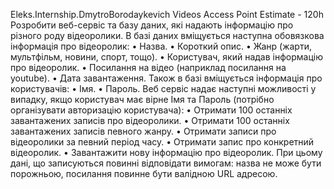 Eleks.Internship.DmytroBorodaykevich
Videos Access Point
Estimate - 120h
Розробити веб-сервіс та базу даних, які надають інформацію про різного роду відеоролики.
В базі даних вміщується наступна обовязкова інформація про відеоролик:
•	Назва.
•	Короткий опис.
•	Жанр (жарти, мультфільм, новини, спорт, тощо).
•	Користувач, який надав інформацію про відеоролик.
•	Посилання на відео (наприклад посилання на youtube).
•	Дата завантаження.
Також в базі вміщується інформація про користувачів:
•	Імя.
•	Пароль.
Веб сервіс надає наступні можливості у випадку, якщо користувач має вірне Імя та Пароль (потрібно організувати авторизацію користувача):
•	Отримати 100 останніх завантажених записів про відеоролики.
•	Отримати 100 останніх завантажених записів певного жанру.
•	Отримати записи про відеоролики за певний період часу.
•	Отримати запис про конкретний відеоролик.
•	Завантажити нову інформацію про відеоролик. При цьому дані, що записуються повинні відповідати вимогам: назва не може бути порожньою, посилання повинне бути валідною URL адресою.
